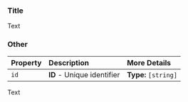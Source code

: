 ### Title

Text

<!-- DOCS_START -->

### Other

| **Property** | **Description** | **More Details** |
| :----------- | :-------------- | :--------------- |
| `id` | **ID** - Unique identifier|**Type:** `[string]`<br/>|


<!-- DOCS_END -->

Text

